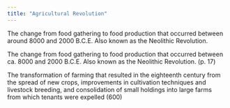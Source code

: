```yaml
---
title: "Agricultural Revolution"
---
```

The change from food gathering to food production that occurred between around 8000 and 2000 B.C.E. Also known as the Neolithic Revolution.

The change from food gathering to food production that occurred between ca. 8000 and 2000 B.C.E. Also known as the Neolithic Revolution. (p. 17)

The transformation of farming that resulted in the eighteenth century from the spread of new crops, improvements in cultivation techniques and livestock breeding, and consolidation of small holdings into large farms from which tenants were expelled (600)

